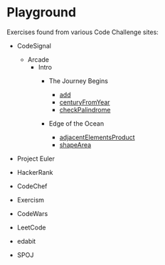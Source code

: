 # Playground
Exercises found from various Code Challenge sites:

* CodeSignal
  * Arcade
    * Intro
      * The Journey Begins
        * [add](https://github.com/dacodekid/playground/tree/main/python/codesignal/arcade/intro/the_journey_begins/add)
        * [centuryFromYear](https://github.com/dacodekid/playground/tree/main/python/codesignal/arcade/intro/the_journey_begins/century_from_year)
        * [checkPalindrome](https://github.com/dacodekid/playground/tree/main/python/codesignal/arcade/intro/the_journey_begins/check_palindrome)

      * Edge of the Ocean
        * [adjacentElementsProduct](https://github.com/dacodekid/playground/tree/main/python/codesignal/arcade/intro/edge_of_the_ocean/adjacent_elements_product)
        * [shapeArea](https://github.com/dacodekid/playground/tree/main/python/codesignal/arcade/intro/edge_of_the_ocean/python/shape_area)

* Project Euler
* HackerRank
* CodeChef
* Exercism
* CodeWars
* LeetCode
* edabit
* SPOJ
